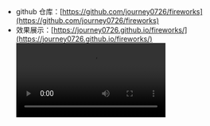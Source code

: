 - github 仓库：[https://github.com/journey0726/fireworks](https://github.com/journey0726/fireworks)
- 效果展示：[https://journey0726.github.io/fireworks/](https://journey0726.github.io/fireworks/)
  <video src="/video/fireworks.mp4" />
